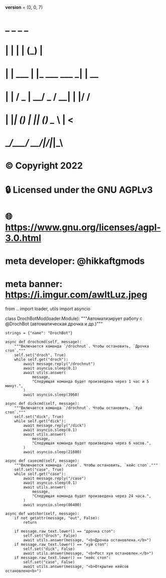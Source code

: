 __version__ = (0, 0, 7)
#
#
# _           _            _ _
# | |         | |          (_) |
# | |     ___ | |_ ___  ___ _| | __
# | |    / _ \| __/ _ \/ __| | |/ /
# | |___| (_) | || (_) \__ \ |   <
# \_____/\___/ \__\___/|___/_|_|\_\
#
#              © Copyright 2022
#
# 🔒 Licensed under the GNU AGPLv3
# 🌐 https://www.gnu.org/licenses/agpl-3.0.html

# meta developer: @hikkaftgmods
# meta banner: https://i.imgur.com/awltLuz.jpeg


from .. import loader, utils
import asyncio


class DrochBotMod(loader.Module):
    """Автоматизирует работу с @DrochBot (автоматическая дрочка и др.)"""

    strings = {"name": "DrochBot"}

    async def drochcmd(self, message):
        """Включается команда `/drochnut`. Чтобы остановить, `Дрочка стоп`."""
        self.set("droch", True)
        while self.get("droch"):
            await message.reply("/drochnut")
            await asyncio.sleep(0.1)
            await utils.answer(
                message,
                "Следующая команда будет произведена через 1 час и 5 минут.",
            )
            await asyncio.sleep(3960)

    async def dickcmd(self, message):
        """Включается команда `/drochnut`. Чтобы остановить, `Хуй стоп`."""
        self.set("dick", True)
        while self.get("dick"):
            await message.reply("/dick")
            await asyncio.sleep(0.1)
            await utils.answer(
                message,
                "Следующая команда будет произведена через 6 часов.",
            )
            await asyncio.sleep(21600)

    async def casecmd(self, message):
        """Включается команда `/case`. Чтобы остановить, `кейс стоп`."""
        self.set("case", True)
        while self.get("case"):
            await message.reply("/case")
            await asyncio.sleep(0.1)
            await utils.answer(
                message,
                "Следующая команда будет произведена через 24 часa.",
            )
            await asyncio.sleep(86400)

    async def watcher(self, message):
        if not getattr(message, "out", False):
            return

        if message.raw_text.lower() == "дрочка стоп":
            self.set("droch", False)
            await utils.answer(message, "<b>Дрочка остановлена.</b>")
        if message.raw_text.lower() == "хуй стоп":
            self.set("dick", False)
            await utils.answer(message, "<b>Рост хуя остановлен.</b>")
        if message.raw_text.lower() == "кейс стоп":
            self.set("case", False)
            await utils.answer(message, "<b>Открытие кейсов остановлено<b>")